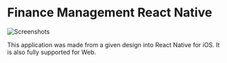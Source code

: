 # Finance Management React Native

![Screenshots](https://user-images.githubusercontent.com/47753684/117712214-e1fc2980-b188-11eb-81c2-5424068e1664.jpg)

This application was made from a given design into React Native for iOS. It is also fully supported for Web.
